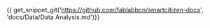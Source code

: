 {{ get_snippet_git('https://github.com/fablabbcn/smartcitizen-docs', 'docs/Data/Data Analysis.md')}}